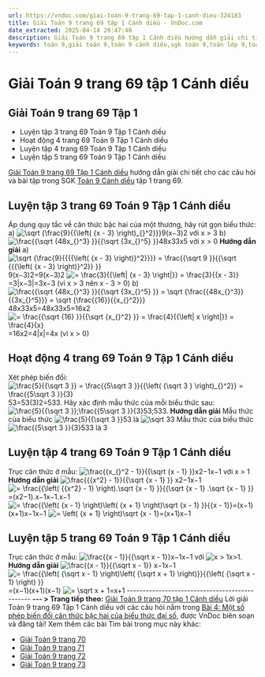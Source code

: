 ```yaml
---
url: https://vndoc.com/giai-toan-9-trang-69-tap-1-canh-dieu-324183
title: Giải Toán 9 trang 69 tập 1 Cánh diều - VnDoc.com
date_extracted: 2025-04-14 20:47:40
description: Giải Toán 9 trang 69 tập 1 Cánh diều hướng dẫn giải chi tiết các câu hỏi và bài tập trong SGK Toán 9 Cánh diều tập 1.
keywords: toán 9,giải toán 9,toán 9 cánh diều,sgk toán 9,toán lớp 9,toán lớp 9 cánh diều,sgk toán 9 cánh diều,toán 9 ctst,giải sgk toán 9 cánh diều,toán 9 cánh diều tập 1,giải bài tập toán 9 cánh diều,Toán 9 Bài 3 Một số phép biến đổi căn thức bậc hai của biểu thức đại số,Một số phép biến đổi căn thức bậc hai của biểu thức đại số,Giải Toán 9 Cánh diều tập 1 trang 69,Giải Toán 9 Cánh diều tập 1 trang 70,Giải Toán 9 Cánh diều trang 71,toán 9 trang 69,giải toán 9 trang 69,toán 9 trang 69 cánh diều
---
```


# Giải Toán 9 trang 69 tập 1 Cánh diều
## **Giải Toán 9 trang 69 Tập 1**
  * Luyện tập 3 trang 69 Toán 9 Tập 1 Cánh diều
  * Hoạt động 4 trang 69 Toán 9 Tập 1 Cánh diều
  * Luyện tập 4 trang 69 Toán 9 Tập 1 Cánh diều
  * Luyện tập 5 trang 69 Toán 9 Tập 1 Cánh diều

[Giải Toán 9 trang 69 Tập 1 Cánh diều](<https://vndoc.com/giai-toan-9-trang-69-tap-1-canh-dieu-324183>) hướng dẫn giải chi tiết cho các câu hỏi và bài tập trong SGK [Toán 9 Cánh diều](<https://vndoc.com/toan-9-canh-dieu>) tập 1 trang 69.
## **Luyện tập 3 trang 69 Toán 9 Tập 1 Cánh diều**
Áp dụng quy tắc về căn thức bậc hai của một thương, hãy rút gọn biểu thức:
a\) ![\\sqrt {\\frac{9}{{\\left\( {x - 3} \\right\)_{}^2}}}](https://i.vdoc.vn/data/image/blank.png)9\(x−3\)2 với x > 3
b\) ![\\frac{{\\sqrt {48x_{}^3} }}{{\\sqrt {3x_{}^5} }}](https://i.vdoc.vn/data/image/blank.png)48x33x5 với x > 0
**Hướng dẫn giải**
a\) ![\\sqrt {\\frac{9}{{{{\\left\( {x - 3} \\right\)}^2}}}}  = \\frac{{\\sqrt 9 }}{{\\sqrt {{{\\left\( {x - 3} \\right\)}^2}} }}](https://i.vdoc.vn/data/image/blank.png)9\(x−3\)2=9\(x−3\)2
![= \\frac{3}{{\\left| {x - 3} \\right|}} = \\frac{3}{{x - 3}}](https://i.vdoc.vn/data/image/blank.png)=3|x−3|=3x−3 \(vì x > 3 nên x - 3 > 0\)
b\) ![\\frac{{\\sqrt {48x_{}^3} }}{{\\sqrt {3x_{}^5} }} = \\sqrt {\\frac{{48x_{}^3}}{{3x_{}^5}}}  = \\sqrt {\\frac{{16}}{{x_{}^2}}}](https://i.vdoc.vn/data/image/blank.png)48x33x5=48x33x5=16x2
![= \\frac{{\\sqrt {16} }}{{\\sqrt {x_{}^2} }} = \\frac{4}{{\\left| x \\right|}} = \\frac{4}{x}](https://i.vdoc.vn/data/image/blank.png)=16x2=4|x|=4x \(vì x > 0\)
## **Hoạt động 4 trang 69 Toán 9 Tập 1 Cánh diều**
Xét phép biến đổi: ![\\frac{5}{{\\sqrt 3 }} = \\frac{{5\\sqrt 3 }}{{\\left\( {\\sqrt 3 } \\right\)_{}^2}} = \\frac{{5\\sqrt 3 }}{3}](https://i.vdoc.vn/data/image/blank.png)53=53\(3\)2=533. Hãy xác định mẫu thức của mỗi biểu thức sau: ![\\frac{5}{{\\sqrt 3 }};\\frac{{5\\sqrt 3 }}{3}](https://i.vdoc.vn/data/image/blank.png)53;533.
**Hướng dẫn giải**
Mẫu thức của biểu thức ![\\frac{5}{{\\sqrt 3 }}](https://i.vdoc.vn/data/image/blank.png)53 là ![\\sqrt 3](https://i.vdoc.vn/data/image/blank.png)3
Mẫu thức của biểu thức ![\\frac{{5\\sqrt 3 }}{3}](https://i.vdoc.vn/data/image/blank.png)533 là 3
## **Luyện tập 4 trang 69 Toán 9 Tập 1 Cánh diều**
Trục căn thức ở mẫu: ![\\frac{{x_{}^2 - 1}}{{\\sqrt {x - 1} }}](https://i.vdoc.vn/data/image/blank.png)x2−1x−1 với x > 1
**Hướng dẫn giải**
![\\frac{{{x^2} - 1}}{{\\sqrt {x - 1} }}](https://i.vdoc.vn/data/image/blank.png) x2−1x−1![= \\frac{{\\left\( {{x^2} - 1} \\right\).\\sqrt {x - 1} }}{{\\sqrt {x - 1} .\\sqrt {x - 1} }}](https://i.vdoc.vn/data/image/blank.png)=\(x2−1\).x−1x−1.x−1
![= \\frac{{\\left\( {x - 1} \\right\)\\left\( {x + 1} \\right\)\\sqrt {x - 1} }}{{x - 1}}](https://i.vdoc.vn/data/image/blank.png)=\(x−1\)\(x+1\)x−1x−1
![= \\left\( {x + 1} \\right\)\\sqrt {x - 1}](https://i.vdoc.vn/data/image/blank.png)=\(x+1\)x−1
## **Luyện tập 5 trang 69 Toán 9 Tập 1 Cánh diều**
Trục căn thức ở mẫu: ![\\frac{{x - 1}}{{\\sqrt x  - 1}}](https://i.vdoc.vn/data/image/blank.png)x−1x−1 với ![x > 1](https://i.vdoc.vn/data/image/blank.png)x>1.
**Hướng dẫn giải**
![\\frac{{x - 1}}{{\\sqrt x  - 1}}](https://i.vdoc.vn/data/image/blank.png) x−1x−1![= \\frac{{\\left\( {\\sqrt x - 1} \\right\)\\left\( {\\sqrt x  + 1} \\right\)}}{{\\left\( {\\sqrt x  - 1} \\right\) }}](https://i.vdoc.vn/data/image/blank.png)=\(x−1\)\(x+1\)\(x−1\)
![= \\sqrt x  + 1](https://i.vdoc.vn/data/image/blank.png)=x+1
\-----------------------------------------------
**\--- > Trang tiếp theo:** [Giải Toán 9 trang 70 tập 1 Cánh diều](<https://vndoc.com/giai-toan-9-trang-70-tap-1-canh-dieu-324187>)
Lời giải Toán 9 trang 69 Tập 1 Cánh diều với các câu hỏi nằm trong [Bài 4: Một số phép biến đổi căn thức bậc hai của biểu thức đại số](<https://vndoc.com/toan-9-canh-dieu-bai-4-mot-so-phep-bien-doi-can-thuc-bac-hai-cua-bieu-thuc-dai-so-321741>), được VnDoc biên soạn và đăng tải\!
Xem thêm các bài Tìm bài trong mục này khác:
  * [Giải Toán 9 trang 70](</giai-toan-9-trang-70-tap-1-canh-dieu-324187>)
  * [Giải Toán 9 trang 71](</giai-toan-9-trang-71-tap-1-canh-dieu-324193>)
  * [Giải Toán 9 trang 72](</giai-toan-9-trang-72-tap-1-canh-dieu-324224>)
  * [Giải Toán 9 trang 73](</giai-toan-9-trang-73-tap-1-canh-dieu-324231>)

